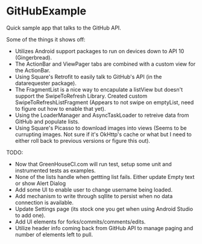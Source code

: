 GitHubExample
=============

Quick sample app that talks to the GitHub API. 

Some of the things it shows off:

 - Utilizes Android support packages to run on devices down to API 10 (Gingerbread).
 - The ActionBar and ViewPager tabs are combined with a custom view for the ActionBar.
 - Using Square's Retrofit to easily talk to GitHub's API (in the datarequester package).
 - The FragmentList is a nice way to encapulate a listView but doesn't support the SwipeToRefresh Library. Created custom SwipeToRefreshListFragment (Appears to not swipe on emptyList, need to figure out how to enable that yet).
 - Using the LoaderManager and AsyncTaskLoader to retreive data from GitHub and populate lists.
 - Using Square's Picasso to download images into views (Seems to be currupting images. Not sure if it's OkHttp's cache or what but I need to either roll back to previous versions or figure this out).
 

TODO:
 - Now that GreenHouseCI.com will run test, setup some unit and instrumented tests as examples.
 - None of the lists handle when gettting list fails. Either update Empty text or show Alert Dialog
 - Add some UI to enable user to change username being loaded.
 - Add mechanism to write through sqllite to persist when no data connection is available.
 - Update Settings page (its stock one you get when using Android Studio to add one).
 - Add UI elements for forks/commits/comments/edits.
 - Utilize header info coming back from GitHub API to manage paging and number of elements left to pull.
 
